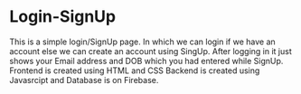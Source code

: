 # Login-SignUp
This is a simple login/SignUp page. In which we can login if we have an account else we can create an account using SingUp. After logging in it just shows your Email address and DOB which you had entered while SignUp. 
Frontend is created using HTML and CSS
Backend is created using Javasrcipt and Database is on Firebase.






